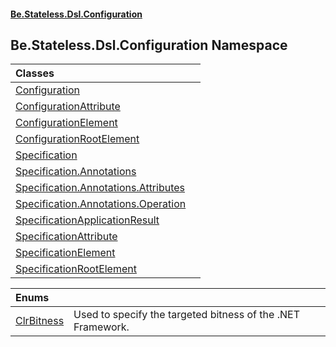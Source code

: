 #### [Be.Stateless.Dsl.Configuration](README.md 'README')

## Be.Stateless.Dsl.Configuration Namespace

| Classes | |
| :--- | :--- |
| [Configuration](Configuration.md 'Be.Stateless.Dsl.Configuration.Configuration') | |
| [ConfigurationAttribute](ConfigurationAttribute.md 'Be.Stateless.Dsl.Configuration.ConfigurationAttribute') | |
| [ConfigurationElement](ConfigurationElement.md 'Be.Stateless.Dsl.Configuration.ConfigurationElement') | |
| [ConfigurationRootElement](ConfigurationRootElement.md 'Be.Stateless.Dsl.Configuration.ConfigurationRootElement') | |
| [Specification](Specification.md 'Be.Stateless.Dsl.Configuration.Specification') | |
| [Specification.Annotations](Specification.Annotations.md 'Be.Stateless.Dsl.Configuration.Specification.Annotations') | |
| [Specification.Annotations.Attributes](Specification.Annotations.Attributes.md 'Be.Stateless.Dsl.Configuration.Specification.Annotations.Attributes') | |
| [Specification.Annotations.Operation](Specification.Annotations.Operation.md 'Be.Stateless.Dsl.Configuration.Specification.Annotations.Operation') | |
| [SpecificationApplicationResult](SpecificationApplicationResult.md 'Be.Stateless.Dsl.Configuration.SpecificationApplicationResult') | |
| [SpecificationAttribute](SpecificationAttribute.md 'Be.Stateless.Dsl.Configuration.SpecificationAttribute') | |
| [SpecificationElement](SpecificationElement.md 'Be.Stateless.Dsl.Configuration.SpecificationElement') | |
| [SpecificationRootElement](SpecificationRootElement.md 'Be.Stateless.Dsl.Configuration.SpecificationRootElement') | |

| Enums | |
| :--- | :--- |
| [ClrBitness](ClrBitness.md 'Be.Stateless.Dsl.Configuration.ClrBitness') | Used to specify the targeted bitness of the .NET Framework. |
